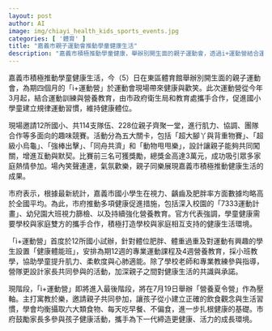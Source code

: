 ```yaml
---
layout: post
author: AI
image: img/chiayi_health_kids_sports_events.jpg
categories: [ '體育' ]
title: "嘉義市親子運動會推動學童健康生活"
description: "嘉義市積極推動學童健康，舉辦別開生面的親子運動會，透過i+運動營結合運動訓練與營養教育，吸引12所國小114隊228人參與多項趣味競賽，增進親子互動，建立規律運動與健康飲食習慣，展現校家合作打造學童健康成效。"
---
```

嘉義市積極推動學童健康生活，今（5）日在東區體育館舉辦別開生面的親子運動會，為期四個月的「i+運動營」於運動會現場帶來健康與歡笑。此次運動營從今年3月起，結合運動訓練與營養教育，由市政府衛生局和教育處攜手合作，促進國小學童建立規律運動習慣，維持健康體位。

現場邀請12所國小、共114支隊伍、228位親子齊聚一堂，進行肌力、協調、團隊合作等多面向的趣味競賽。活動分為五大關卡，包括「超大腳丫與背重物賽」、「超級小烏龜」、「強棒出擊」、「同舟共濟」和「動物甩甩樂」，設計讓親子能夠共同闖關，增進互動與默契。比賽前三名可獲獎勵，總獎金高達3萬元，成功吸引眾多家庭熱情參加。場內笑聲連連，氣氛歡樂，親子同樂展現嘉義市積極推動健康生活的成果。

市府表示，根據最新統計，嘉義市國小學生在視力、齲齒及肥胖率方面數據均略高於全國平均。為此，市府推動多項健康促進措施，包括深入校園的「7333運動計畫」、幼兒園大班視力篩檢、以及持續強化營養教育。官方代表強調，學童健康需要學校與家庭雙方的攜手合作，積極打造學校與家庭相互支持的健康生活環境。

「i+運動營」首度於12所國小試辦，針對體位肥胖、體重過重及對運動有興趣的學生設置「健康體能班」，安排為期12週的專業運動課程及4週營養教育，採小班教學，協助學童提升肌力、柔軟度與心肺適能。除了學校老師和專業教練參與指導，營隊更設計家長共同參與的活動，加深親子之間對健康生活的共識與承諾。

現階段，「i+運動營」即將進入最後階段，將在7月19日舉辦「營養夏令營」作為壓軸。主打寓教於樂，邀請親子共同參加，讓孩子從小建立正確的飲食觀念與生活習慣，學會均衡攝取六大類食物、每天吃早餐、不偏食，進一步扎根健康的基礎。市府鼓勵家長多參與孩子健康活動，攜手為下一代締造更健康、活力的成長環境。